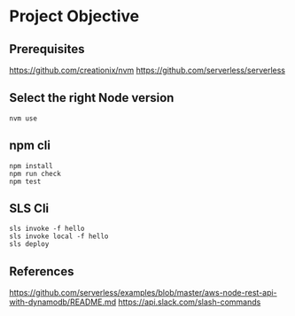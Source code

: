# Project Objective


## Prerequisites
https://github.com/creationix/nvm
https://github.com/serverless/serverless

## Select the right Node version
`nvm use`

## npm cli
```
npm install
npm run check
npm test
```

## SLS Cli
```
sls invoke -f hello
sls invoke local -f hello
sls deploy
```

## References
https://github.com/serverless/examples/blob/master/aws-node-rest-api-with-dynamodb/README.md
https://api.slack.com/slash-commands
